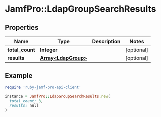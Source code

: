 # JamfPro::LdapGroupSearchResults

## Properties

| Name | Type | Description | Notes |
| ---- | ---- | ----------- | ----- |
| **total_count** | **Integer** |  | [optional] |
| **results** | [**Array&lt;LdapGroup&gt;**](LdapGroup.md) |  | [optional] |

## Example

```ruby
require 'ruby-jamf-pro-api-client'

instance = JamfPro::LdapGroupSearchResults.new(
  total_count: 3,
  results: null
)
```

